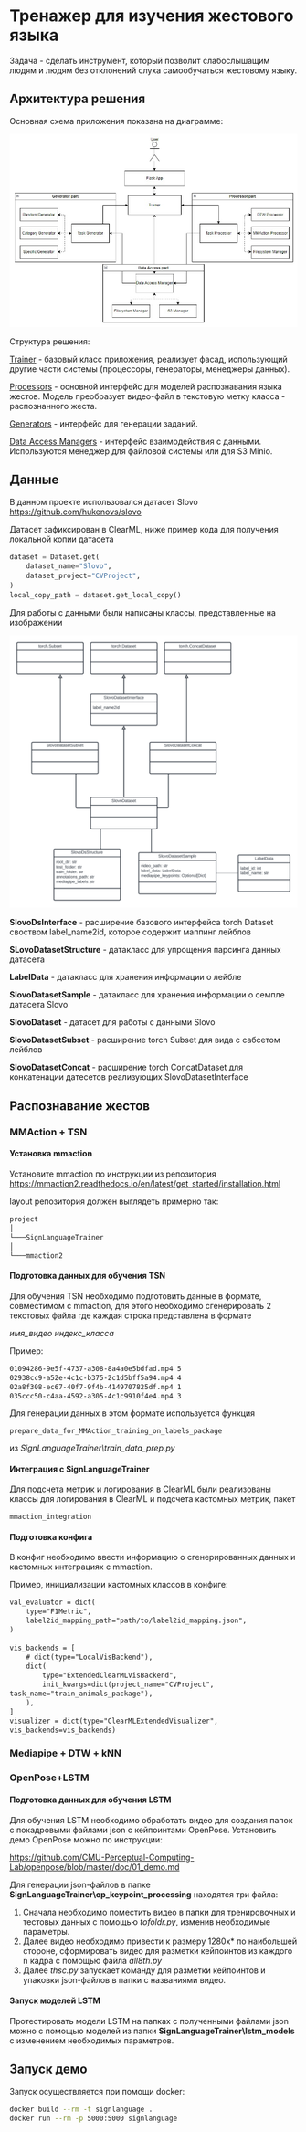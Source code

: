 # Тренажер для изучения жестового языка

Задача - сделать инструмент, который позволит слабослышащим людям и людям без отклонений слуха самообучаться жестовому языку.

## Архитектура решения

Основная схема приложения показана на диаграмме:

![Диаграмма](images/diagram.jpg)

Структура решения:

[Trainer](src/trainer.py) - базовый класс приложения, реализует фасад, использующий другие части системы (процессоры, генераторы, менеджеры данных).

[Processors](src/processors/) - основной интерфейс для моделей распознавания языка жестов. Модель преобразует видео-файл в текстовую метку класса - распознанного жеста.

[Generators](src/generators/) - интерфейс для генерации заданий.

[Data Access Managers](src/data_access_managers/) - интерфейс взаимодействия с данными. Используются менеджер для файловой системы или для S3 Minio.

## Данные

В данном проекте использовался датасет Slovo 
https://github.com/hukenovs/slovo

Датасет зафиксирован в ClearML, ниже пример кода для получения локальной копии датасета   

```python
dataset = Dataset.get(
    dataset_name="Slovo",
    dataset_project="CVProject",
)
local_copy_path = dataset.get_local_copy()
```

Для работы с данными были написаны классы, представленные на изображении

![Диаграмма](images/data_uml.png)

**SlovoDsInterface** - расширение базового интерфейса torch Dataset своством label_name2id, которое содержит маппинг лейблов 

**SLovoDatasetStructure** - датакласс для упрощения парсинга данных датасета

**LabelData** - датакласс для хранения информации о лейбле 

**SlovoDatasetSample** - датакласс для хранения информации о семпле датасета Slovo

**SlovoDataset** - датасет для работы с данными Slovo

**SlovoDatasetSubset** - расширение torch Subset для вида с сабсетом  лейблов 

**SlovoDatasetConcat** - расширение torch ConcatDataset для конкатенации датесетов реализующих SlovoDatasetInterface


## Распознавание жестов

### MMAction + TSN

#### Установка mmaction

Установите mmaction по инструкции из репозитория
https://mmaction2.readthedocs.io/en/latest/get_started/installation.html

layout репозитория должен выглядеть примерно так:

```
project
│
└───SignLanguageTrainer
│   
└───mmaction2
```

#### Подготовка данных для обучения TSN

Для обучения TSN необходимо подготовить данные в формате, совместимом с mmaction, для этого необходимо сгенерировать 2 текстовых файла где каждая строка представлена в формате 

*имя_видео* *индекс_класса* 

Пример:
```
01094286-9e5f-4737-a308-8a4a0e5bdfad.mp4 5
02938cc9-a52e-4c1c-b375-2c1d5bff5a94.mp4 4
02a8f308-ec67-40f7-9f4b-4149707825df.mp4 1
035ccc50-c4aa-4592-a305-4c1c9910f4e4.mp4 3
```

Для генерации данных в этом формате используется функция 

```
prepare_data_for_MMAction_training_on_labels_package
```

из *SignLanguageTrainer\train_data_prep.py*


#### Интеграция с SignLanguageTrainer

Для подсчета метрик и логирования в ClearML были реализованы классы для логирования в ClearML и подсчета кастомных метрик, пакет 

```
mmaction_integration
```

#### Подготовка конфига
В конфиг необходимо ввести информацию о сгенерированных данных и кастомных интеграциях с mmaction.

Пример, инициализации кастомных классов в конфиге:

```
val_evaluator = dict(
    type="F1Metric",
    label2id_mapping_path="path/to/label2id_mapping.json",
)

vis_backends = [
    # dict(type="LocalVisBackend"),
    dict(
        type="ExtendedClearMLVisBackend",
        init_kwargs=dict(project_name="CVProject", task_name="train_animals_package"),
    ),
]
visualizer = dict(type="ClearMLExtendedVisualizer", vis_backends=vis_backends)
```


### Mediapipe + DTW + kNN

### OpenPose+LSTM

#### Подготовка данных для обучения LSTM

Для обучения LSTM необходимо обработать видео для создания папок с покадровыми файлами json с кейпоинтами OpenPose. Установить демо OpenPose можно по инструкции:

https://github.com/CMU-Perceptual-Computing-Lab/openpose/blob/master/doc/01_demo.md

Для генерации json-файлов в папке **SignLanguageTrainer\op_keypoint_processing** находятся три файла:
1.	Сначала необходимо поместить видео в папки для тренировочных и тестовых данных с помощью *tofoldr.py*, изменив необходимые параметры.
2.	Далее видео необходимо привести к размеру 1280х* по наибольшей стороне, сформировать видео для разметки кейпоинтов из каждого n кадра с помощью файла *all8th.py*
3.	Далее *thsc.py* запускает команду для разметки кейпоинтов и упаковки json-файлов в папки с названиями видео.

#### Запуск моделей LSTM
Протестировать модели LSTM на папках с полученными файлами json можно с помощью моделей из папки **SignLanguageTrainer\lstm_models** с изменением необходимых параметров.

## Запуск демо

Запуск осуществляется при помощи docker:

```bash
docker build --rm -t signlanguage .
docker run --rm -p 5000:5000 signlanguage
```
